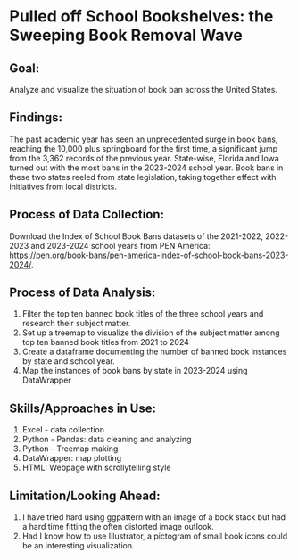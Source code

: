 # Pulled off School Bookshelves: the Sweeping Book Removal Wave

## Goal:
Analyze and visualize the situation of book ban across the United States.

## Findings:
The past academic year has seen an unprecedented surge in book bans, reaching the 10,000 plus springboard for the first time, a significant jump from the 3,362 records of the previous year. State-wise, Florida and Iowa turned out with the most bans in the 2023-2024 school year. Book bans in these two states reeled from state legislation, taking together effect with initiatives from local districts. 

## Process of Data Collection:
Download the Index of School Book Bans datasets of the 2021-2022, 2022-2023 and 2023-2024 school years from PEN America: https://pen.org/book-bans/pen-america-index-of-school-book-bans-2023-2024/.
   
## Process of Data Analysis:
1. Filter the top ten banned book titles of the three school years and research their subject matter.
2. Set up a treemap to visualize the division of the subject matter among top ten banned book titles from 2021 to 2024
3. Create a dataframe documenting the number of banned book instances by state and school year.
4. Map the instances of book bans by state in 2023-2024 using DataWrapper

## Skills/Approaches in Use:
1. Excel - data collection
2. Python - Pandas: data cleaning and analyzing
3. Python - Treemap making
4. DataWrapper: map plotting
5. HTML: Webpage with scrollytelling style

## Limitation/Looking Ahead:
1. I have tried hard using ggpattern with an image of a book stack but had a hard time fitting the often distorted image outlook.
2. Had I know how to use Illustrator, a pictogram of small book icons could be an interesting visualization. 
